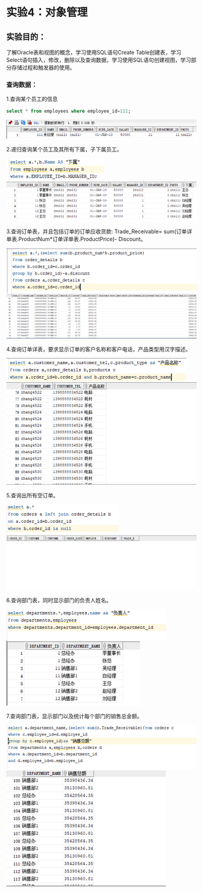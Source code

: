 # 实验4：对象管理

## 实验目的：
了解Oracle表和视图的概念，学习使用SQL语句Create Table创建表，学习Select语句插入，修改，删除以及查询数据，学习使用SQL语句创建视图，学习部分存储过程和触发器的使用。


###  查询数据：
 1.查询某个员工的信息
  ```sql
select * from employees where employee_id=111;
```
  ![](./zj1.png)
    
  2.递归查询某个员工及其所有下属，子下属员工。
  
   ![](./zj2.png)
   ![](./zj3.png) 
   
  3.查询订单表，并且包括订单的订单应收货款: Trade_Receivable= sum(订单详单表.ProductNum*订单详单表.ProductPrice)- Discount。
  
  ![](./zj4.png)
  ![](./zj5.png)
  
  4.查询订单详表，要求显示订单的客户名称和客户电话，产品类型用汉字描述。
  
  ![](./zj6.png)
  ![](./zj7.png)
  
  5.查询出所有空订单。
  
  ![](./zj8.png)
  ![](./zj9.png)
  
  6.查询部门表，同时显示部门的负责人姓名。
  
  ![](./zj10.png)
  ![](./zj11.png)
  
  7.查询部门表，显示部门以及统计每个部门的销售总金额。
  
  ![](./zj12.png)
  ![](./zj13.png)
